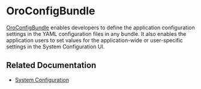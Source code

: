 <a id="bundle-docs-platform-checkout-bundle"></a>

# OroConfigBundle

<a href="https://github.com/oroinc/platform/tree/6.1/src/Oro/Bundle/ConfigBundle" target="_blank">OroConfigBundle</a> enables developers to define the application configuration settings in the YAML configuration files in any bundle. It also enables the application users to set values for the application-wide or user-specific settings in the System Configuration UI.

## Related Documentation

* [System Configuration](../../../backend/system-configuration/index.md#backend-system-configuration)

<!-- Frontend -->
